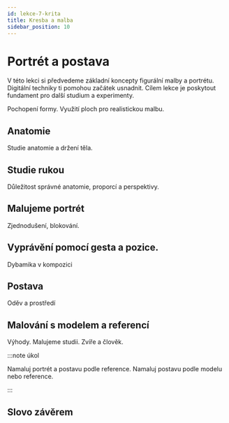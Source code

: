 ```yaml
---
id: lekce-7-krita
title: Kresba a malba
sidebar_position: 10
---
```


# Portrét a postava
V této lekci si předvedeme základní koncepty figurální malby a portrétu. Digitální techniky ti pomohou začátek usnadnit. Cílem lekce je poskytout fundament pro další studium a experimenty.

Pochopení formy. Využití ploch pro realistickou malbu.
## Anatomie
Studie anatomie a držení těla.
## Studie rukou
Důležitost správné anatomie, proporcí a perspektivy.
## Malujeme portrét
Zjednodušení, blokování.
## Vyprávění pomocí gesta a pozice.
Dybamika v kompozici
## Postava
Oděv a prostředí
## Malování s modelem a referencí
Výhody. Malujeme studii. Zvíře a člověk.


:::note úkol

Namaluj portrét a postavu podle reference. Namaluj postavu podle modelu nebo reference.

:::

## Slovo závěrem
